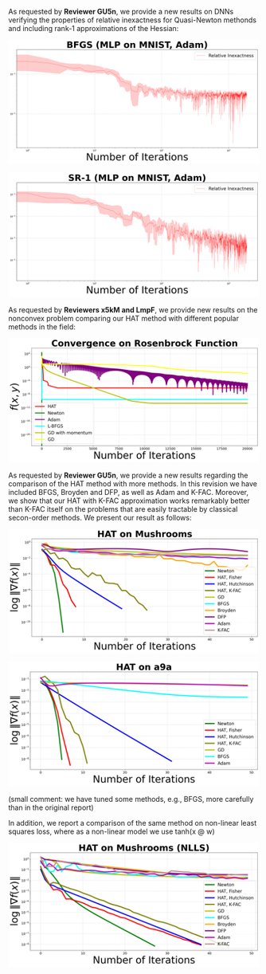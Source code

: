 As requested by **Reviewer GU5n**, we provide a new results on DNNs verifying the properties of relative inexactness for Quasi-Newton methonds and including rank-1 approximations of the Hessian:


![Screenshot](./figures/bfgs_ri.png)


![Screenshot](./figures/sr1_ri.png)

As requested by **Reviewers x5kM and LmpF**, we provide new results on the nonconvex problem comparing our HAT method with different popular methods in the field:

![Screenshot](./figures/rosenbrock.png)

As requested by **Reviewer GU5n**, we provide a new results regarding the comparison of the HAT method with more methods. In this revision we have included BFGS, Broyden and DFP, as well as Adam and K-FAC.
Moreover, we show that our HAT with K-FAC approximation works remarkably better than K-FAC itself on the problems that are easily tractable by classical secon-order methods. We present our result as follows:

![Screenshot](./figures/hat_mushrooms.png)

![Screenshot](./figures/hat_a9a.png)

(small comment: we have tuned some methods, e.g., BFGS, more carefully  than in the original report)

In addition, we report a comparison of the same method on non-linear least squares loss, where as a non-linear model we use tanh(x @ w)

![Screenshot](./figures/hat_mushrooms_nlls.png)
